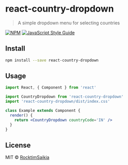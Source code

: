 # react-country-dropdown

> A simple dropdown menu for selecting countries

[![NPM](https://img.shields.io/npm/v/react-country-dropdown.svg)](https://www.npmjs.com/package/react-country-dropdown) [![JavaScript Style Guide](https://img.shields.io/badge/code_style-standard-brightgreen.svg)](https://standardjs.com)

## Install

```bash
npm install --save react-country-dropdown
```

## Usage

```jsx
import React, { Component } from 'react'

import CountryDropdown from 'react-country-dropdown'
import 'react-country-dropdown/dist/index.css'

class Example extends Component {
  render() {
    return <CountryDropdown countryCode='IN' />
  }
}
```

## License

MIT © [RocktimSaikia](https://github.com/RocktimSaikia)
